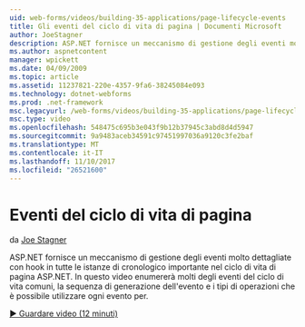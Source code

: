```yaml
---
uid: web-forms/videos/building-35-applications/page-lifecycle-events
title: Gli eventi del ciclo di vita di pagina | Documenti Microsoft
author: JoeStagner
description: ASP.NET fornisce un meccanismo di gestione degli eventi molto dettagliate con hook in tutte le istanze di cronologico importante nel ciclo di vita di pagina ASP.NET. In questo video verranno enum...
ms.author: aspnetcontent
manager: wpickett
ms.date: 04/09/2009
ms.topic: article
ms.assetid: 11237821-220e-4357-9fa6-38245084e093
ms.technology: dotnet-webforms
ms.prod: .net-framework
msc.legacyurl: /web-forms/videos/building-35-applications/page-lifecycle-events
msc.type: video
ms.openlocfilehash: 548475c695b3e043f9b12b37945c3abd8d4d5947
ms.sourcegitcommit: 9a9483aceb34591c97451997036a9120c3fe2baf
ms.translationtype: MT
ms.contentlocale: it-IT
ms.lasthandoff: 11/10/2017
ms.locfileid: "26521600"
---
```

<a name="page-lifecycle-events"></a>Eventi del ciclo di vita di pagina
====================
da [Joe Stagner](https://github.com/JoeStagner)

ASP.NET fornisce un meccanismo di gestione degli eventi molto dettagliate con hook in tutte le istanze di cronologico importante nel ciclo di vita di pagina ASP.NET. In questo video enumererà molti degli eventi del ciclo di vita comuni, la sequenza di generazione dell'evento e i tipi di operazioni che è possibile utilizzare ogni evento per.

[&#9654; Guardare video (12 minuti)](https://channel9.msdn.com/Blogs/ASP-NET-Site-Videos/page-lifecycle-events)
